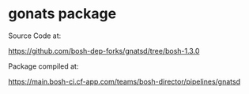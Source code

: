 gonats package
============

Source Code at:

https://github.com/bosh-dep-forks/gnatsd/tree/bosh-1.3.0

Package compiled at:

https://main.bosh-ci.cf-app.com/teams/bosh-director/pipelines/gnatsd
